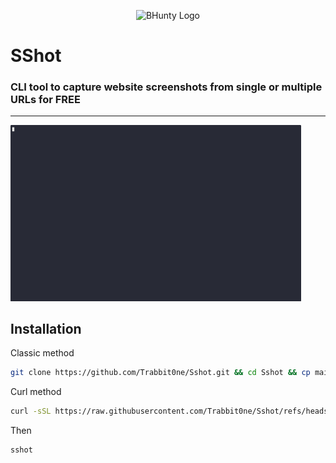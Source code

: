 <p align="center">
  <img src="https://i.ibb.co/TqJHYspv/image-2.png" alt="BHunty Logo" width="280"/>
</p>

# SShot
### CLI tool to capture website screenshots from single or multiple URLs for FREE
---

  <img src="https://github.com/Trabbit1/SShot/blob/main/Medias/sshot.gif" alt="BHunty Logo" width="465"/>

## Installation

Classic method
```bash
git clone https://github.com/Trabbit0ne/Sshot.git && cd Sshot && cp main.sh $(dirname $(command -v bash))/sshot && chmod +x $(dirname $(command -v bash))/sshot
```
Curl method
```bash
curl -sSL https://raw.githubusercontent.com/Trabbit0ne/Sshot/refs/heads/main/main.sh -o $(dirname $(command -v bash))/sshot && chmod +x $(dirname $(command -v bash))/sshot
```
Then

```bash
sshot
```
